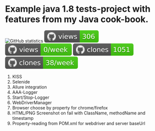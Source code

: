 # Example java 1.8 tests-project with features from my Java cook-book.

![GitHub statistics](https://raw.githubusercontent.com/aleksandr-kotlyar/java-automation-template/traffic/traffic-java-automation-template/in_2021.svg)
![GitHub views](https://raw.githubusercontent.com/aleksandr-kotlyar/java-automation-template/traffic/traffic-java-automation-template/views.svg)
![GitHub views per week](https://raw.githubusercontent.com/aleksandr-kotlyar/java-automation-template/traffic/traffic-java-automation-template/views_per_week.svg)
![GitHub clones](https://raw.githubusercontent.com/aleksandr-kotlyar/java-automation-template/traffic/traffic-java-automation-template/clones.svg)
![GitHub clones per week](https://raw.githubusercontent.com/aleksandr-kotlyar/java-automation-template/traffic/traffic-java-automation-template/clones_per_week.svg)

1. KISS
2. Selenide
3. Allure integration
4. AAA-Logger
5. Start/Stop-Logger
6. WebDriverManager
7. Browser choose by property for chrome/firefox
8. HTML/PNG Screenshot on fail with ClassName, methodName and timestamp
9. Property-reading from POM.xml for webdriver and server baseUrl